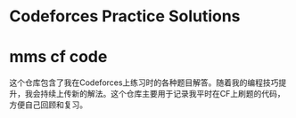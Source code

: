 # Codeforces Practice Solutions
# mms cf code
这个仓库包含了我在Codeforces上练习时的各种题目解答。随着我的编程技巧提升，我会持续上传新的解法。这个仓库主要用于记录我平时在CF上刷题的代码，方便自己回顾和复习。

